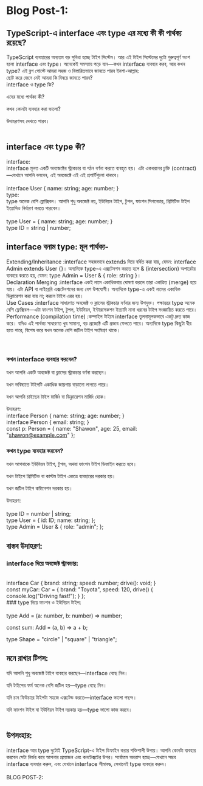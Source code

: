 # Blog Post-1:<br/>
## TypeScript-এ interface এবং type এর মধ্যে কী কী পার্থক্য রয়েছে? <br/>
TypeScript ব্যবহারের অন্যতম বড় সুবিধা হচ্ছে টাইপ সিস্টেম। আর এই টাইপ সিস্টেমের দুটো গুরুত্বপূর্ণ অংশ হলো interface এবং type। অনেকেই সমস্যায় পড়ে যান—কখন interface ব্যবহার করব, আর কখন type? এই ব্লগ পোস্টে আমরা সহজ ও বিস্তারিতভাবে জানতে পারব ইনশা-আল্লাহ: <br/>
ছোট করে জেনে নেই আমরা কি বিষয়ে জানতে পারব? <br/>
 interface ও type কি? <br/>

 এদের মধ্যে পার্থক্য কী? <br/>

 কখন কোনটা ব্যবহার করা ভালো? <br/>

 উদাহরণসহ দেখতে পারব। <br/>
<br/>

## interface এবং type কী? <br/>

interface:<br/>
interface মূলত একটি অবজেক্টের স্ট্রাকচার বা গঠন বর্ণনা করতে ব্যবহৃত হয়। এটা একধরনের চুক্তি (contract)—যেখানে আপনি বলবেন, এই অবজেক্টে এই এই প্রপার্টিগুলো থাকবে।<br/>
<br/>
interface User {
  name: string;
  age: number;
}
<br/>
type: <br/>
type অনেক বেশি ফ্লেক্সিবল। আপনি শুধু অবজেক্ট নয়, ইউনিয়ন টাইপ, টুপল, ফাংশন সিগনেচার, প্রিমিটিভ টাইপ ইত্যাদিও নির্ধারণ করতে পারবেন। <br/>
<br/>
type User = {
  name: string;
  age: number;
}
<br/>
type ID = string | number;<br/>

## interface বনাম type: মূল পার্থক্য-<br/>
Extending/Inheritance          :interface সহজভাবে extends দিয়ে বর্ধিত করা যায়, যেমন: interface Admin extends User {}। অন্যদিকে type-এ এক্সটেনশন করতে হলে & (intersection) অপারেটর ব্যবহার করতে হয়, যেমন: type Admin = User & { role: string }। <br/>
Declaration Merging            :interface একই নামে একাধিকবার ঘোষণা করলে তারা একত্রিত (merge) হয়ে যায়। এটা API বা লাইব্রেরি এক্সটেনশনের জন্য বেশ উপযোগী। অন্যদিকে type-এ একই নামের একাধিক ডিক্লারেশন করা যায় না; করলে টাইপ এরর হয়। <br/>
Use Cases                      :interface সাধারণত অবজেক্ট ও ক্লাসের স্ট্রাকচার বর্ণনার জন্য উপযুক্ত। পক্ষান্তরে type অনেক বেশি ফ্লেক্সিবল—এটা ফাংশন টাইপ, টুপল, ইউনিয়ন, ইন্টারসেকশন ইত্যাদি নানা ধরনের টাইপ সংজ্ঞায়িত করতে পারে। <br/>
Performance (compilation time) :কম্পাইল টাইমে interface তুলনামূলকভাবে একটু দ্রুত কাজ করে। যদিও এই পার্থক্য সাধারণত খুব সামান্য, বড় প্রজেক্টে এটি প্রভাব ফেলতে পারে। অন্যদিকে type কিছুটা ধীর হতে পারে, বিশেষ করে যখন অনেক বেশি জটিল টাইপ সংমিশ্রণ থাকে। <br/>
<br/>
<br/>

### কখন interface ব্যবহার করবেন? <br/>
যখন আপনি একটি অবজেক্ট বা ক্লাসের স্ট্রাকচার বর্ণনা করছেন। <br/>

যখন ভবিষ্যতে টাইপটি একাধিক জায়গায় বাড়ানো লাগতে পারে।<br/>

যখন আপনি চাইছেন টাইপ মার্জিং বা ডিক্লারেশন মার্জিং হোক।<br/>

উদাহরণ: <br/>
interface Person {
  name: string;
  age: number;
}
<br/>
interface Person {
  email: string;
}
<br/>
const p: Person = {
  name: "Shawon",
  age: 25,
  email: "shawon@example.com"
};
<br/>
### কখন type ব্যবহার করবেন?<br/>
যখন আপনাকে ইউনিয়ন টাইপ, টুপল, অথবা ফাংশন টাইপ ডিফাইন করতে হবে।<br/>

যখন টাইপে প্রিমিটিভ বা কাস্টম টাইপ একত্রে ব্যবহারের দরকার হয়।<br/>

যখন জটিল টাইপ কম্বিনেশন দরকার হয়।<br/>

উদাহরণ: <br/>
<br/>
type ID = number | string;
<br/>
type User = {
  id: ID;
  name: string;
};
<br/>
type Admin = User & {
  role: "admin";
};
<br/>
## বাস্তব উদাহরণ: <br/>
### interface দিয়ে অবজেক্ট স্ট্রাকচার: <br/>
<br/>
interface Car {
  brand: string;
  speed: number;
  drive(): void;
}
<br/>
const myCar: Car = {
  brand: "Toyota",
  speed: 120,
  drive() {
    console.log("Driving fast!");
  }
};
<br/>
###  type দিয়ে ফাংশন ও ইউনিয়ন টাইপ:<br/>
<br/>
type Add = (a: number, b: number) => number;

const sum: Add = (a, b) => a + b;

type Shape = "circle" | "square" | "triangle";

## মনে রাখার টিপস: <br/>

যদি আপনি শুধু অবজেক্ট টাইপ ব্যবহার করছেন—interface বেছে নিন। <br/>

যদি টাইপের ফর্ম অনেক বেশি জটিল হয়—type বেছে নিন। <br/>

যদি চান ফিউচারে টাইপটা সহজে এক্সটেন্ড করতে—interface ভালো পছন্দ। <br/>

যদি ফাংশন টাইপ বা ইউনিয়ন টাইপ দরকার হয়—type ভালো কাজ করবে।<br/>
<br/>
## উপসংহার: <br/>
interface আর type দুটোই TypeScript-এ টাইপ ডিফাইন করার শক্তিশালী উপায়। আপনি কোনটা ব্যবহার করবেন সেটা নির্ভর করে আপনার প্রয়োজন এবং কনটেক্সটের উপর।
সর্বোত্তম অভ্যাস হচ্ছে—যেখানে সম্ভব interface ব্যবহার করুন, এবং যেখানে interface সীমাবদ্ধ, সেখানেই type ব্যবহার করুন।<br/>
<br/>
BLOG POST-2:<br/>
